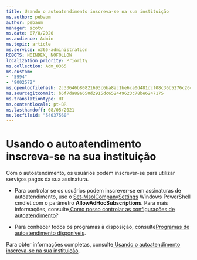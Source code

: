 ```yaml
---
title: Usando o autoatendimento inscreva-se na sua instituição
ms.author: pebaum
author: pebaum
manager: scotv
ms.date: 07/8/2020
ms.audience: Admin
ms.topic: article
ms.service: o365-administration
ROBOTS: NOINDEX, NOFOLLOW
localization_priority: Priority
ms.collection: Adm_O365
ms.custom:
- "5994"
- "9002572"
ms.openlocfilehash: 2c33646b80821693c6ba8ac1be6ca0d481dcf08c36b5276c26c332356a250c4c
ms.sourcegitcommit: b5f7da89a650d2915dc652449623c78be6247175
ms.translationtype: HT
ms.contentlocale: pt-BR
ms.lasthandoff: 08/05/2021
ms.locfileid: "54037560"
---
```

# <a name="using-self-service-sign-up-in-your-organization"></a>Usando o autoatendimento inscreva-se na sua instituição

Com o autoatendimento, os usuários podem inscrever-se para utilizar serviços pagos da sua assinatura.

- Para controlar se os usuários podem inscrever-se em assinaturas de autoatendimento, use o [Set-MsolCompanySettings](https://docs.microsoft.com/powershell/module/msonline/set-msolcompanysettings?view=azureadps-1.0) Windows PowerShell cmdlet com o parâmetro  **AllowAdHocSubscriptions**. Para mais informações, consulte[ Como posso controlar as configurações de autoatendimento](https://docs.microsoft.com/microsoft-365/commerce/subscriptions/self-service-purchase-faq?view=o365-worldwide)?

- Para conhecer todos os programas à disposição, consulte[Programas de autoatendimento disponíveis](https://docs.microsoft.com/microsoft-365/admin/misc/self-service-sign-up?view=o365-worldwide#available-self-service-programs).

Para obter informações completas, consulte[ Usando o autoatendimento inscreva-se na sua instituição](https://docs.microsoft.com/microsoft-365/admin/misc/self-service-sign-up?view=o365-worldwide).